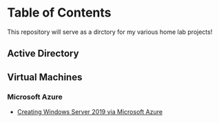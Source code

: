# Table of Contents

This repository will serve as a dirctory for my various home lab projects!

## Active Directory

## Virtual Machines

### Microsoft Azure

- [Creating Windows Server 2019 via Microsoft Azure](https://github.com/wallimans/Home-Lab/tree/main/Virtual-Machines/Microsoft-Azure/Creating-Windows-Server-2019)

